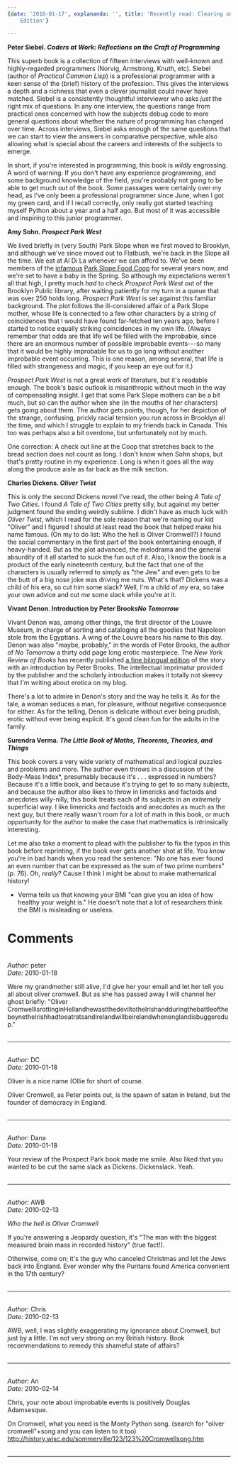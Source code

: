 ```yaml
---
{date: '2010-01-17', explananda: '', title: 'Recently read: Clearing out the Backlog
    Edition'}

---
```

<strong>Peter Siebel. <em>Coders at Work: Reflections on the Craft of Programming</em></strong>

This superb book is a collection of fifteen interviews with well-known and highly-regarded programmers (Norvig, Armstrong, Knuth, etc).  Siebel (author of <em>Practical Common Lisp</em>) is a professional programmer with a keen sense of the (brief) history of the profession.  This gives the interviews a depth and a richness that even a clever journalist could never have matched.  Siebel is a consistently thoughtful interviewer who asks <em>just</em> the right mix of questions.  In any one interview, the questions range from practical ones concerned with how the subjects debug code to more general questions about whether the nature of programming has changed over time.  Across interviews, Siebel asks enough of the same questions that we can start to view the answers in comparative perspective, while also allowing what is special about the careers and interests of the subjects to emerge.  

In short, if you're interested in programming, this book is <em>wildly</em> engrossing.  A word of warning: If you don't have any experience programming, and some background knowledge of the field, you're probably not going to be able to get much out of the book.  Some passages were certainly over my head, as I've only been a professional programmer since June, when I got my green card, and if I recall correctly, only really got started teaching myself Python about a year and a half ago.  But most of it was accessible and inspiring to this junior programmer.

<strong>Amy Sohn. <em>Prospect Park West</em></strong>

We lived briefly in (very South) Park Slope when we first moved to Brooklyn, and although we've since moved out to Flatbush, we're back in the Slope all the time.  We eat at Al Di La whenever we can afford to.  We've been members of the <a href="http://www.nytimes.com/2009/10/25/nyregion/25coop.html?_r=1">infamous</a> <a href="http://foodcoop.com/">Park Slope Food Coop</a> for several years now, and we're set to have a baby in the Spring.  So although my expectations weren't all that high, I pretty much <em>had</em> to check <em>Prospect Park West</em> out of the Brooklyn Public library, after waiting patiently for my turn in a queue that was over 250 holds long.  <em>Prospect Park West</em> is set against this familiar background.  The plot follows the ill-considered affair of a Park Slope mother, whose life is connected to a few other characters by a string of coincidences that I would have found far-fetched ten years ago, before I started to notice equally striking coincidences in my own life.  (Always remember that odds are that life will be filled with the improbable, since there are an enormous number of possible improbable events---so many that it would be highly improbable for us to go long without another improbable event occurring.  This is one reason, among several, that life is filled with strangeness and magic, if you keep an eye out for it.)

<em>Prospect Park West</em> is not a great work of literature, but it's readable enough.  The book's basic outlook is misanthropic without much in the way of compensating insight.  I get that some Park Slope mothers can be a bit much, but so can the author when she (in the mouths of her characters) gets going about them.  The author gets points, though, for her depiction of the strange, confusing, prickly racial tension you run across in Brooklyn all the time, and which I struggle to explain to my friends back in Canada.  This too was perhaps also a bit overdone, but unfortunately not by much.  

One correction: A check out line at the Coop that stretches back to the bread section does not count as long.  I don't know when Sohn shops, but that's pretty routine in my experience.  Long is when it goes all the way along the produce aisle as far back as the milk section.  

<strong>Charles Dickens. <em>Oliver Twist</em></strong>

This is only the second Dickens novel I've read, the other being <em>A Tale of Two Cities</em>. I found <em>A Tale of Two Cities</em> pretty silly, but against my better judgment found the ending weirdly sublime.  I didn't have as much luck with <em>Oliver Twist</em>, which I read for the sole reason that we're naming our kid "Oliver" and I figured I should at least read the book that helped make his name famous.  (On my to do list: Who the hell is Oliver Cromwell?)  I found the social commentary in the first part of the book entertaining enough, if heavy-handed.  But as the plot advanced, the melodrama and the general absurdity of it all started to suck the fun out of it.  Also, I know the book is a product of the early nineteenth century, but the fact that one of the characters is usually referred to simply as "the Jew" and even gets to be the butt of a big nose joke was driving me nuts.  What's that?  Dickens was a child of his era, so cut him some slack?  Well, I'm a child of <em>my</em> era, so take your own advice and cut <em>me</em> some slack while you're at it.

<strong>Vivant Denon.  Introduction by Peter Brooks<em>No Tomorrow</em></strong>

Vivant Denon was, among other things, the first director of the Louvre Museum, in charge of sorting and cataloging all the goodies that Napoleon stole from the Egyptians.  A wing of the Louvre bears his name to this day.  Denon was also "maybe, probably," in the words of Peter Brooks, the author of <em>No Tomorrow</em> a thirty odd page long erotic masterpiece.  The <em>New York Review of Books</em> has recently published <a href="http://www.powells.com/biblio/1-9781590173268-0">a fine bilingual edition</a> of the story with an introduction by Peter Brooks.  The intellectual imprimatur provided by the publisher and the scholarly introduction makes it totally not skeevy that I'm writing about erotica on my blog.  

There's a lot to admire in Denon's story and the way he tells it.  As for the tale, a woman seduces a man, for pleasure, without negative consequence for either.  As for the telling, Denon is delicate without ever being prudish, erotic without ever being explicit.  It's good clean fun for the adults in the family.

<strong>Surendra Verma. <em>The Little Book of Maths, Theorems, Theories, and Things</em></strong>

This book covers a very wide variety of mathematical and logical puzzles and problems and more.  The author even throws in a discussion of the Body-Mass Index*, presumably because it's . . . expressed in numbers?  Because it's a little book, and because it's trying to get to so many subjects, and because the author also likes to throw in limericks and factoids and anecdotes willy-nilly, this book treats each of its subjects in an <em>extremely</em> superficial way.  I like limericks and factoids and anecdotes as much as the next guy, but there really wasn't room for a lot of math in this book, or much opportunity for the author to make the case that mathematics is intrinsically interesting.  

Let me also take a moment to  plead with the publisher to fix the typos in this book before reprinting, if the book ever gets another shot at life.  You <em>know</em> you're in bad hands when you read the sentence: "No one has ever found an even number that can be expressed as the sum of two prime numbers" (p. 76).  Oh, <em>really</em>?  Cause I think I might be about to make mathematical history!

* Verma tells us that knowing your BMI "can give you an idea of how healthy your weight is."  He doesn't note that a lot of researchers think the BMI is misleading or useless.  


<h1>Comments</h1>


<br/>
<em>Author:</em> peter
<br/><em>Date:</em> 2010-01-18

Were my grandmother still alive, I'd give her your email and let her tell you all about oliver cromwell. But as she has passed away I will channel her ghost briefly: "Oliver CromwellisrottinginHellandhewastthedeviltotheIrishandduringthebattleoftheboynetheIrishhadtoeatratsandirelandwillbeirelandwhenenglandisbuggeredup."
<br/>
<br/>

*******************************************************************************



<br/>
<em>Author:</em> DC
<br/><em>Date:</em> 2010-01-18

Oliver is a nice name (Ollie for short of course.

Oliver Cromwell, as Peter points out, is the spawn of satan in Ireland, but the founder of democracy in England.
<br/>
<br/>

*******************************************************************************



<br/>
<em>Author:</em> Dana
<br/><em>Date:</em> 2010-01-18

Your review of the Prospect Park book made me smile.  Also liked that you wanted to be cut the same slack as Dickens.  Dickenslack.  Yeah.
<br/>
<br/>

*******************************************************************************



<br/>
<em>Author:</em> AWB
<br/><em>Date:</em> 2010-02-13

<em>Who the hell is Oliver Cromwell</em>

If you're answering a Jeopardy question, it's "The man with the biggest measured brain mass in recorded history" (true fact!). 

Otherwise, come on; it's the guy who canceled Christmas and let the Jews back into England. Ever wonder why the Puritans found America convenient in the 17th century?
<br/>
<br/>

*******************************************************************************



<br/>
<em>Author:</em> Chris
<br/><em>Date:</em> 2010-02-13

AWB, well, I was slightly exaggerating my ignorance about Cromwell, but just by a little.  I'm not very strong on my British history.  Book recommendations to remedy this shameful state of affairs?
<br/>
<br/>

*******************************************************************************



<br/>
<em>Author:</em> An
<br/><em>Date:</em> 2010-02-14

Chris, your note about improbable events is positively Douglas Adamsesque.

On Cromwell, what you need is the Monty Python song. (search for "oliver cromwell"+song and you can listen to it too)
http://history.wisc.edu/sommerville/123/123%20Cromwellsong.htm
<br/>
<br/>

*******************************************************************************

